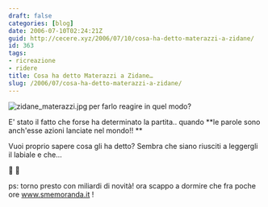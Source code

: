 ```yaml
---
draft: false
categories: [blog]
date: 2006-07-10T02:24:21Z
guid: http://cecere.xyz/2006/07/10/cosa-ha-detto-materazzi-a-zidane/
id: 363
tags:
- ricreazione
- ridere
title: Cosa ha detto Materazzi a Zidane…
slug: /2006/07/cosa-ha-detto-materazzi-a-zidane/
---
```


<img align="left" alt="zidane_materazzi.jpg" id="image362" title="zidane_materazzi.jpg" src="http://cecere.xyz/wp-content/uploads/sites/3/2006/07/zidane_materazzi.jpg" />per farlo reagire in quel modo?

E' stato il fatto che forse ha determinato la partita.. quando **le parole sono anch'esse azioni lanciate nel mondo!! **

Vuoi proprio sapere cosa gli ha detto? Sembra che siano riusciti a leggergli il labiale e che…
  
🙂 🙂

ps: torno presto con miliardi di novità! ora scappo a dormire che fra poche ore <a target="_blank" href="http://creaspot2007.smemoranda.it">www.smemoranda.it</a> !
